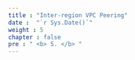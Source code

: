 ```yaml
---
title : "Inter-region VPC Peering"
date :  "`r Sys.Date()`" 
weight : 5
chapter : false
pre : " <b> 5. </b> "
---
```

